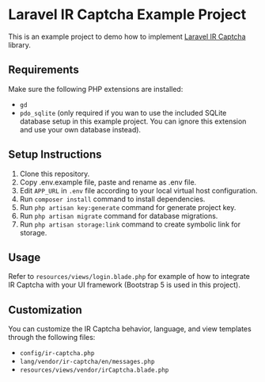 # Laravel IR Captcha Example Project

This is an example project to demo how to implement [Laravel IR Captcha](https://github.com/kleong153/laravel-ir-captcha) library.


## Requirements
Make sure the following PHP extensions are installed:
- ```gd```
- ```pdo_sqlite``` (only required if you wan to use the included SQLite database setup in this example project. You can ignore this extension and use your own database instead).

## Setup Instructions
1. Clone this repository.
2. Copy .env.example file, paste and rename as .env file.
3. Edit ```APP_URL``` in ```.env``` file according to your local virtual host configuration.
4. Run ```composer install``` command to install dependencies.
5. Run ```php artisan key:generate``` command for generate project key.
6. Run ```php artisan migrate``` command for database migrations.
7. Run ```php artisan storage:link``` command to create symbolic link for storage.

## Usage
Refer to ```resources/views/login.blade.php``` for example of how to integrate IR Captcha with your UI framework (Bootstrap 5 is used in this project).

## Customization
You can customize the IR Captcha behavior, language, and view templates through the following files:
- ```config/ir-captcha.php```
- ```lang/vendor/ir-captcha/en/messages.php```
- ```resources/views/vendor/irCaptcha.blade.php```
